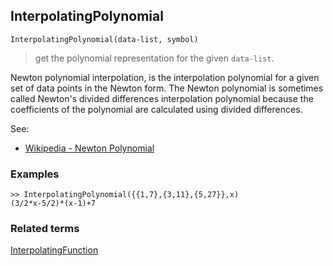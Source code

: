 ## InterpolatingPolynomial

```
InterpolatingPolynomial(data-list, symbol)
```

> get the polynomial representation for the given `data-list`.

Newton polynomial interpolation, is the interpolation polynomial for a given set of data points in the Newton form. The Newton polynomial is sometimes called Newton's divided differences interpolation polynomial because the coefficients of the polynomial are calculated using divided differences.

See:  
* [Wikipedia - Newton Polynomial](https://en.wikipedia.org/wiki/Newton_polynomial) 

### Examples

```
>> InterpolatingPolynomial({{1,7},{3,11},{5,27}},x)
(3/2*x-5/2)*(x-1)+7
```

### Related terms 
[InterpolatingFunction](InterpolatingFunction.md) 